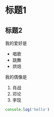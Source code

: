 # 标题1
## 标题2

我的爱好是

* 唱歌
* 跳舞
* 烘焙

我的偶像是

1. 肖战
2. 邓论
3. 李现

```javascript
console.log('hello')
```